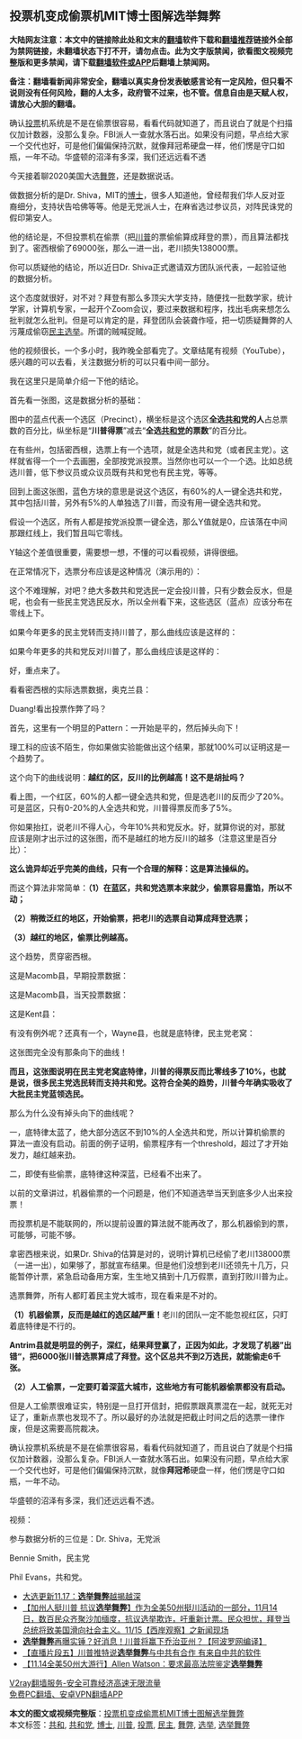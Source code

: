  <h2>投票机变成偷票机MIT博士图解选举舞弊</h2> <p class="notice"><b>大陆网友注意：本文中的链接除此处和文末的<a href="https://github.com/bannedbook/fanqiang" >翻墙</a>软件下载和<a href="https://github.com/killgcd/justmysocks/blob/master/README.md">翻墙推荐</a>链接外全部为禁网链接，未翻墙状态下打不开，请勿点击。此为文字版禁闻，欲看图文视频完整版和更多禁闻，请下载<a href="https://github.com/bannedbook/fanqiang">翻墙软件或APP</a>后翻墙上禁闻网。</p><p>备注：翻墙看新闻非常安全，翻墙以真实身份发表敏感言论有一定风险，但只看不说则没有任何风险，翻的人太多，政府管不过来，也不管。信息自由是天赋人权，请放心大胆的翻墙。</b></p>  <div class="entry"> <p id="summary">确认<a href="https://www.bannedbook.org/bnews/tag/%E6%8A%95%E7%A5%A8/" class="st_tag internal_tag" rel="tag" title="标签 投票 下的日志">投票</a>机系统是不是在偷票很容易，看看代码就知道了，而且说白了就是个扫描仪加计数器，没那么复杂。FBI派人一查就水落石出。如果没有问题，早点给大家一个交代也好，可是他们偏偏保持沉默，就像拜冠希硬盘一样，他们愣是守口如瓶，一年不动。华盛顿的沼泽有多深，我们还远远看不透</p> <p id="conimg"></p> <p>今天接着聊2020美国大选<a href="https://www.bannedbook.org/bnews/tag/%E8%88%9E%E5%BC%8A/" class="st_tag internal_tag" rel="tag" title="标签 舞弊 下的日志">舞弊</a>，还是数据说话。</p> <p>做数据分析的是Dr. Shiva，MIT的<a href="https://www.bannedbook.org/bnews/tag/%E5%8D%9A%E5%A3%AB/" class="st_tag internal_tag" rel="tag" title="标签 博士 下的日志">博士</a>，很多人知道他，曾经帮我们华人反对亚裔细分，支持状告哈佛等等。他是无党派人士，在麻省选过参议员，对阵民诛党的假印第安人。</p> <p>他的结论是，不但投票机在偷票（把<a href="https://www.bannedbook.org/bnews/tag/%e5%b7%9d%e6%99%ae/" class="st_tag internal_tag" rel="tag" title="标签 川普 下的日志">川普</a>的票偷偷算成拜登的票），而且算法都找到了。密西根偷了69000张，那么一进一出，老川损失138000票。</p> <p>你可以质疑他的结论，所以近日Dr. Shiva正式邀请双方团队派代表，一起验证他的数据分析。</p> <p></p> <p>这个态度就很好，对不对？拜登有那么多顶尖大学支持，随便找一批数学家，统计学家，计算机专家，一起开个Zoom会议，要过来数据和程序，找出毛病来想怎么批判就怎么批判。但是可以肯定的是，拜登团队会装聋作哑，把一切质疑舞弊的人污蔑成偷窃<a href="https://www.bannedbook.org/bnews/tag/%e6%b0%91%e4%b8%bb/" class="st_tag internal_tag" rel="tag" title="标签 民主 下的日志">民主</a><a href="https://www.bannedbook.org/bnews/tag/%e9%80%89%e4%b8%be/" class="st_tag internal_tag" rel="tag" title="标签 选举 下的日志">选举</a>。所谓的贼喊捉贼。</p> <p>他的视频很长，一个多小时，我昨晚全部看完了。文章结尾有视频（YouTube），感兴趣的可以去看，关注数据分析的可以只看中间一部分。</p> <p>我在这里只是简单介绍一下他的结论。</p> <p>首先看一张图，这是数据分析的基础：</p> <p>图中的蓝点代表一个选区（Precinct），横坐标是这个选区<strong>全选<a href="https://www.bannedbook.org/bnews/tag/%E5%85%B1%E5%92%8C/" class="st_tag internal_tag" rel="tag" title="标签 共和 下的日志">共和</a>党的人</strong>占总票数的百分比，纵坐标是“<strong>川普得票</strong>”减去“<strong>全选<a href="https://www.bannedbook.org/bnews/tag/%e5%85%b1%e5%92%8c%e5%85%9a/" class="st_tag internal_tag" rel="tag" title="标签 共和党 下的日志">共和党</a>的票数</strong>”的百分比。</p> <p>在有些州，包括密西根，选票上有一个选项，就是全选共和党（或者民主党）。这样就省得一个一个去画圈，全部按党派投票。当然你也可以一个一个选。比如总统选川普，低下参议员或众议员既有共和党也有民主党，等等。</p> <p>回到上面这张图，蓝色方块的意思是说这个选区，有60%的人一键全选共和党，其中包括川普，另外有5%的人单独选了川普，而没有用一键全选共和党。</p>  <p>假设一个选区，所有人都是按党派投票一键全选，那么Y值就是0，应该落在中间那跟红线上，我们暂且叫它零线。</p> <p>Y轴这个差值很重要，需要想一想，不懂的可以看视频，讲得很细。</p> <p>在正常情况下，选票分布应该是这种情况（演示用的）：</p> <p>这个不难理解，对吧？绝大多数共和党选民一定会投川普，只有少数会反水，但是呢，也会有一些民主党选民反水，所以全州看下来，这些选区（蓝点）应该分布在零线上下。</p> <p>如果今年更多的民主党转而支持川普了，那么曲线应该是这样的：</p> <p>如果今年更多的共和党反对川普了，那么曲线应该是这样的：</p> <p>好，重点来了。</p> <p>看看密西根的实际选票数据，奥克兰县：</p> <p>Duang!看出投票作弊了吗？</p> <p>首先，这里有一个明显的Pattern：一开始是平的，然后掉头向下！</p> <p>理工科的应该不陌生，你如果做实验能做出这个结果，那就100%可以证明这是一个趋势了。</p> <p>这个向下的曲线说明：<strong>越红的区，反川的比例越高！这不是胡扯吗？</strong></p> <p>看上图，一个红区，60%的人都一键全选共和党，但是选老川的反而少了20%。可是蓝区，只有0-20%的人全选共和党，川普得票反而多了5%。</p> <p>你如果抬扛，说老川不得人心，今年10%共和党反水。好，就算你说的对，那就应该是刚才出示过的这张图，而不是越红的地方反川的越多（注意这里是百分比）：</p>  <p><strong>这么诡异却近乎完美的曲线，只有一个合理的解释：这是算法操纵的。</strong></p> <p>而这个算法非常简单：<strong>（1）在蓝区，共和党选票本来就少，偷票容易露馅，所以不动；</strong></p> <p><strong>（2）稍微泛红的地区，开始偷票，把老川的选票自动算成拜登选票；</strong></p> <p><strong>（3）越红的地区，偷票比例越高。</strong></p> <p>这个趋势，贯穿密西根。</p> <p>这是Macomb县，早期投票数据：</p> <p>这是Macomb县，当天投票数据：</p> <p>这是Kent县：</p> <p>有没有例外呢？还真有一个，Wayne县，也就是底特律，民主党老窝：</p> <p>这张图完全没有那条向下的曲线！</p> <p><strong>而且，这张图说明在民主党老窝底特律，川普的得票反而比零线多了10%，也就是说，很多民主党选民转而支持共和党。这符合全美的趋势，川普今年确实吸收了大批民主党蓝领选民。</strong></p> <p>那么为什么没有掉头向下的曲线呢？</p> <p>一，底特律太蓝了，绝大部分选区不到10%的人全选共和党，所以计算机偷票的算法一直没有启动。前面的例子证明，偷票程序有一个threshold，超过了才开始发力，越红越来劲。</p> <p>二，即使有些偷票，底特律这种深蓝，已经看不出来了。</p>  <p>以前的文章讲过，机器偷票的一个问题是，他们不知道选举当天到底多少人出来投票！</p> <p>而投票机是不能联网的，所以提前设置的算法就不能再改了，那么机器偷到的票，可能够，可能不够。</p> <p>拿密西根来说，如果Dr. Shiva的估算是对的，说明计算机已经偷了老川138000票（一进一出），如果够了，那就宣布结果。但是他们没想到老川还领先十几万，只能暂停计票，紧急启动备用方案，生生地又搞到十几万假票，直到打败川普为止。</p> <p>选票舞弊，所有人都盯着民主党大城市，现在看来是不对的。</p> <p><strong>（1）机器偷票，反而是越红的选区越严重！</strong>老川的团队一定不能忽视红区，只盯着底特律是不行的。</p> <p><strong>Antrim县就是明显的例子，深红，结果拜登赢了，正因为如此，才发现了机器”出错“，把6000张川普选票算成了拜登。这个区总共不到2万选民，就能偷走6千张。</strong></p> <p><strong>（2）人工偷票，一定要盯着深蓝大城市，这些地方有可能机器偷票都没有启动。</strong></p> <p>但是人工偷票很难证实，特别是一旦打开信封，把假票跟真票混在一起，就死无对证了，重新点票也发现不了。所以最好的办法就是把截止时间之后的选票一律作废，但是这需要高院裁决。</p> <p>确认投票机系统是不是在偷票很容易，看看代码就知道了，而且说白了就是个扫描仪加计数器，没那么复杂。FBI派人一查就水落石出。如果没有问题，早点给大家一个交代也好，可是他们偏偏保持沉默，就像<strong>拜冠希</strong>硬盘一样，他们愣是守口如瓶，一年不动。</p> <p>华盛顿的沼泽有多深，我们还远远看不透。</p> <p>视频：</p> <p></p> <p>参与数据分析的三位是：Dr. Shiva，无党派</p> <p>Bennie Smith，民主党</p>  <p>Phil Evans，共和党。</p> <ul class='op-related-articles' title='相关阅读'> <li><a href='https://www.bannedbook.org/bnews/cbnews/20201117/1432507.html' target='_blank'>大选更新11.17：<b>选举舞弊</b>越揭越深</a></li> <li><a href='https://www.bannedbook.org/bnews/bannedvideo/20201116/1431830.html' target='_blank'>【加州人挺川普 抗议<b>选举舞弊</b>】作为全美50州挺川活动的一部分，11月14日，数百民众齐聚沙加缅度，抗议选举欺诈，吁重新计票。民众担忧，拜登当总统将致美国滑向社会主义。11/15【西岸观察】之新闻现场</a></li> <li><a href='https://www.bannedbook.org/bnews/topimagenews/20201115/1431433.html' target='_blank'><b>选举舞弊</b>再曝实锤？好消息！川普将赢下乔治亚州？【阿波罗网编译】</a></li> <li><a href='https://www.bannedbook.org/bnews/bannedvideo/20201115/1431219.html' target='_blank'>【直播片段五】川普推特说<b>选举舞弊</b>与中共有合作 有来自中共的软件</a></li> <li><a href='https://www.bannedbook.org/bnews/bannedvideo/20201115/1431218.html' target='_blank'>【11.14全美50州大游行】Allen Watson：要求最高法院鉴定<b>选举舞弊</b></a></li> </ul> <p class="texttj"> <a href="https://www.bannedbook.org/forum23/topic22702.html" target="_blank">V2ray翻墙服务-安全可靠经济高速无限流量</a><br/> <a href="https://github.com/bannedbook/fanqiang/wiki/%E7%A6%81%E9%97%BB%E7%BD%91%E5%AE%89%E5%8D%93%E7%BF%BB%E5%A2%99%E6%96%B0%E9%97%BBAPP" target="_blank">免费PC翻墙、安卓VPN翻墙APP</a></p><p></p><a name='sharetosocial'></a>       <div><b>本文的图文或视频完整版</b>：<a href='https://www.bannedbook.org/bnews/topimagenews/20201118/1432797.html'>投票机变成偷票机MIT博士图解选举舞弊</a></div>  </div><!--END ENTRY--> <div class="postfooter"> <div>本文标签：<a href="https://www.bannedbook.org/bnews/tag/%E5%85%B1%E5%92%8C/" rel="tag">共和</a>, <a href="https://www.bannedbook.org/bnews/tag/%e5%85%b1%e5%92%8c%e5%85%9a/" rel="tag">共和党</a>, <a href="https://www.bannedbook.org/bnews/tag/%E5%8D%9A%E5%A3%AB/" rel="tag">博士</a>, <a href="https://www.bannedbook.org/bnews/tag/%e5%b7%9d%e6%99%ae/" rel="tag">川普</a>, <a href="https://www.bannedbook.org/bnews/tag/%E6%8A%95%E7%A5%A8/" rel="tag">投票</a>, <a href="https://www.bannedbook.org/bnews/tag/%e6%b0%91%e4%b8%bb/" rel="tag">民主</a>, <a href="https://www.bannedbook.org/bnews/tag/%E8%88%9E%E5%BC%8A/" rel="tag">舞弊</a>, <a href="https://www.bannedbook.org/bnews/tag/%e9%80%89%e4%b8%be/" rel="tag">选举</a>, <a href="https://www.bannedbook.org/bnews/tag/%E9%80%89%E4%B8%BE%E8%88%9E%E5%BC%8A/" rel="tag">选举舞弊</a></div>  </div><!--END POSTFOOTER--> 